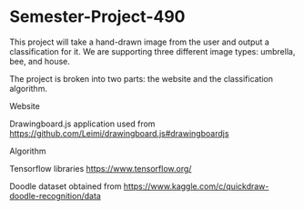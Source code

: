 # Semester-Project-490

This project will take a hand-drawn image from the user and output a classification for it.
We are supporting three different image types: umbrella, bee, and house.

The project is broken into two parts: the website and the classification algorithm.

Website

Drawingboard.js application used from https://github.com/Leimi/drawingboard.js#drawingboardjs

Algorithm

Tensorflow libraries https://www.tensorflow.org/

Doodle dataset obtained from https://www.kaggle.com/c/quickdraw-doodle-recognition/data
